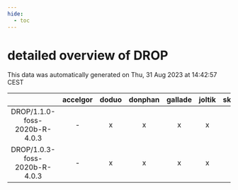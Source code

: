 ```yaml
---
hide:
  - toc
---
```


detailed overview of DROP
=========================


This data was automatically generated on Thu, 31 Aug 2023 at 14:42:57 CEST  

| |accelgor|doduo|donphan|gallade|joltik|skitty|swalot|victini|
| :---: | :---: | :---: | :---: | :---: | :---: | :---: | :---: | :---: |
|DROP/1.1.0-foss-2020b-R-4.0.3|-|x|x|x|x|x|x|x|
|DROP/1.0.3-foss-2020b-R-4.0.3|-|x|x|x|x|x|x|x|
